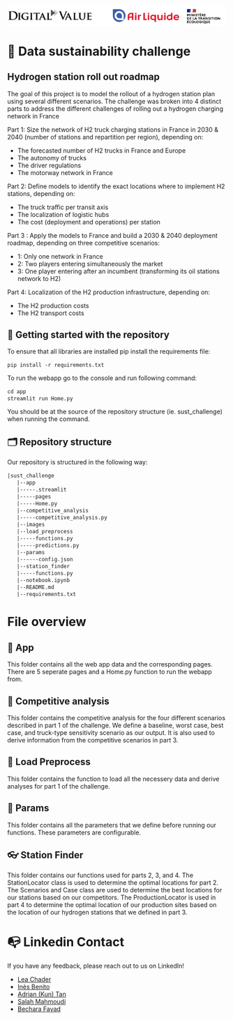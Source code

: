 ![Alt text](./images/banner.png?raw=true "Banner")

# :evergreen_tree: Data sustainability challenge
## Hydrogen station roll out roadmap

The goal of this project is to model the rollout of a hydrogen station plan using several different scenarios. The challenge was broken into 4 distinct parts to address the different challenges of rolling out a hydrogen charging network in France

Part 1: Size the network of H2 truck charging stations in France in 2030 & 2040 (number of stations and repartition per region), depending on:
  * The forecasted number of H2 trucks in France and Europe
  * The autonomy of trucks
  * The driver regulations
  * The motorway network in France

Part 2: Define models to identify the exact locations where to implement H2 stations, depending on:
  * The truck traffic per transit axis
  * The localization of logistic hubs
  * The cost (deployment and operations) per station

Part 3 : Apply the models to France and build a 2030 & 2040 deployment roadmap, depending on three competitive scenarios:
  * 1: Only one network in France
  * 2: Two players entering simultaneously the market
  * 3: One player entering after an incumbent (transforming its oil stations network to H2)

Part 4: Localization of the H2 production infrastructure, depending on:
  * The H2 production costs
  * The H2 transport costs

## 🚀 Getting started with the repository

To ensure that all libraries are installed pip install the requirements file:
 
```
pip install -r requirements.txt
```

To run the webapp go to the console and run following command: 
 
```
cd app
streamlit run Home.py
```

You should be at the source of the repository structure (ie. sust_challenge) when running the command.

## 🗂 Repository structure

Our repository is structured in the following way:
```
|sust_challenge
   |--app
   |-----.streamlit
   |-----pages
   |-----Home.py
   |--competitive_analysis
   |-----competitive_analysis.py
   |--images
   |--load_preprocess
   |-----functions.py
   |-----predictions.py
   |--params
   |------config.json
   |--station_finder
   |-----functions.py
   |--notebook.ipynb
   |--README.md
   |--requirements.txt
```
# File overview
## :apple: App

This folder contains all the web app data and the corresponding pages. There are 5 seperate pages and a Home.py function to run the webapp from.

## :1st_place_medal: Competitive analysis
This folder contains the competitive analysis for the four different scenarios described in part 1 of the challenge. We define a baseline, worst case, best case, and truck-type sensitivity scenario as our output. It is also used to derive information from the competitive scenarios in part 3.

## :floppy_disk: Load Preprocess
This folder contains the function to load all the necessery data and derive analyses for part 1 of the challenge.

## :abacus: Params
This folder contains all the parameters that we define before running our functions. These parameters are configurable.

## :eyeglasses: Station Finder
This folder contains our functions used for parts 2, 3, and 4. The StationLocator class is used to determine the optimal locations for part 2. The Scenarios and Case class are used to determine the best locations for our stations based on our competitors. The ProductionLocator is used in part 4 to determine the optimal location of our production sites based on the location of our hydrogen stations that we defined in part 3.

# :mailbox_with_no_mail: Linkedin Contact

If you have any feedback, please reach out to us on LinkedIn!
- [Lea Chader](https://www.linkedin.com/in/lea-chader/)
- [Inès Benito](https://www.linkedin.com/in/ines-benito/)
- [Adrian (Kun) Tan](https://www.linkedin.com/in/kun-tan/)
- [Salah Mahmoudi](https://www.linkedin.com/in/salahmahmoudi/)
- [Bechara Fayad](https://lb.linkedin.com/in/bechara-fayad-8a83b6114)



